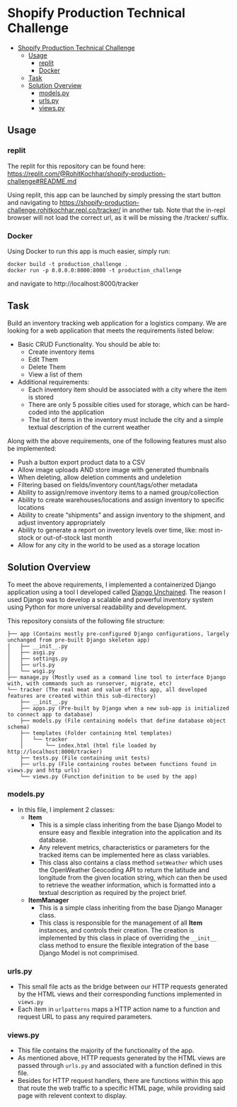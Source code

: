 # Shopify Production Technical Challenge

- [Shopify Production Technical Challenge](#shopify-production-technical-challenge)
  - [Usage](#usage)
    - [replit](#replit)
    - [Docker](#docker)
  - [Task](#task)
  - [Solution Overview](#solution-overview)
    - [models.py](#modelspy)
    - [urls.py](#urlspy)
    - [views.py](#viewspy)

## Usage

### replit

The replit for this repository can be found here: https://replit.com/@RohitKochhar/shopify-production-challenge#README.md

Using replit, this app can be launched by simply pressing the start button and navigating to https://shopify-production-challenge.rohitkochhar.repl.co/tracker/ in another tab. Note that the in-repl browser will not load the correct url, as it will be missing the /tracker/ suffix.

### Docker

Using Docker to run this app is much easier, simply run:

```
docker build -t production_challenge .
docker run -p 0.0.0.0:8000:8000 -t production_challenge
```

and navigate to http://localhost:8000/tracker


## Task

Build an inventory tracking web application for a logistics company. We are looking for a web application that meets the requirements listed below:

- Basic CRUD Functionality. You should be able to:
  - Create inventory items
  - Edit Them
  - Delete Them
  - View a list of them
- Additional requirements:
  - Each inventory item should be associated with a city where the item is stored
  - There are only 5 possible cities used for storage, which can be hard-coded into the application
  - The list of items in the inventory must include the city and a simple textual description of the current weather

Along with the above requirements, one of the following features must also be implemented:
- Push a button export product data to a CSV
- Allow image uploads AND store image with generated thumbnails
- When deleting, allow deletion comments and undeletion
- Filtering based on fields/inventory count/tags/other metadata
- Ability to assign/remove inventory items to a named group/collection
- Ability to create warehouses/locations and assign inventory to specific locations
- Ability to create “shipments” and assign inventory to the shipment, and adjust inventory appropriately
- Ability to generate a report on inventory levels over time, like: most in-stock or out-of-stock last month
- Allow for any city in the world to be used as a storage location

## Solution Overview

To meet the above requirements, I implemented a containerized Django application using a tool I developed called [Django Unchained](https://github.com/RohitKochhar/django-unchained). The reason I used Django was to develop a scalable and powerful inventory system using Python for more universal readability and development. 

This repository consists of the following file structure:
```
├── app (Contains mostly pre-configured Django configurations, largely unchanged from pre-built Django skeleton app)
│   ├── __init__.py
│   ├── asgi.py
│   ├── settings.py
│   ├── urls.py
│   └── wsgi.py
├── manage.py (Mostly used as a command line tool to interface Django with, with commands such as runserver, migrate, etc)
└── tracker (The real meat and value of this app, all developed features are created within this sub-directory)
    ├── __init__.py
    ├── apps.py (Pre-built by Django when a new sub-app is initialized to connect app to database)
    ├── models.py (File containing models that define database object schema)
    ├── templates (Folder containing html templates)
    │   └── tracker 
    │       └── index.html (html file loaded by http://localhost:8000/tracker)
    ├── tests.py (File containing unit tests)
    ├── urls.py (File containing routes between functions found in views.py and http urls)
    └── views.py (Function definition to be used by the app)
```

### models.py
- In  this file, I implement 2 classes:
  - **Item**
    - This is a simple class inheriting from the base Django Model to ensure easy and flexible integration into the application and its database.
    - Any relevent metrics, characteristics or parameters for the tracked items can be implemented here as class variables.
    - This class also contains a class method `setWeather` which uses the OpenWeather Geocoding API to return the latitude and longitude from the given location string, which can then be used to retrieve the weather information, which is formatted into a textual description as required by the project brief.
  - **ItemManager**
    - This is a simple class inheriting from the base Django Manager class.
    - This class is responsible for the management of all **Item** instances, and controls their creation. The creation is implemented by this class in place of overriding the `__init__` class method to ensure the flexible integration of the base Django Model is not comprimised.
  
### urls.py
- This small file acts as the bridge between our HTTP requests generated by the HTML views and their corresponding functions implemented in `views.py`
- Each item in `urlpatterns` maps a HTTP action name to a function and request URL to pass any required parameters.

### views.py
- This file contains the majority of the functionality of the app.
- As mentioned above, HTTP requests generated by the HTML views are passed through `urls.py` and associated with a function defined in this file. 
- Besides for HTTP request handlers, there are functions within this app that route the web traffic to a specific HTML page, while providing said page with relevent context to display.